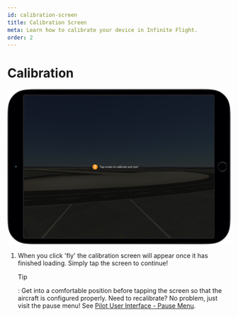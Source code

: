 ```yaml
---
id: calibration-screen
title: Calibration Screen
meta: Learn how to calibrate your device in Infinite Flight.
order: 2
---
```


# Calibration

![Calibration Screen](_images/manual/frames/calibration-screen.jpg)



1. When you click &#39;fly&#39; the calibration screen will appear once it has finished loading. Simply tap the screen to continue! 

   

   Tip

   : Get into a comfortable position before tapping the screen so that the aircraft is configured properly. Need to recalibrate? No problem, just visit the pause menu! See [Pilot User Interface - Pause Menu](/guide/getting-started/pilot-user-interface/pause-menu#pause-menu).

